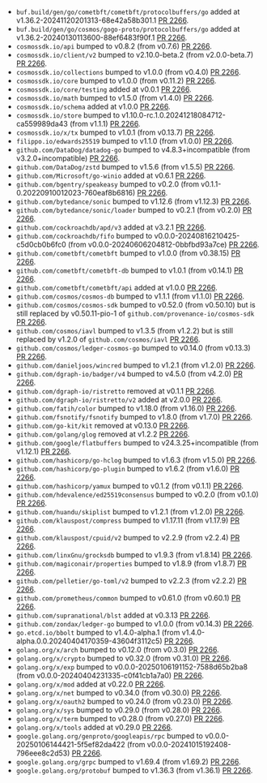 * `buf.build/gen/go/cometbft/cometbft/protocolbuffers/go` added at v1.36.2-20241120201313-68e42a58b301.1 [PR 2266](https://github.com/provenance-io/provenance/pull/2266).
* `buf.build/gen/go/cosmos/gogo-proto/protocolbuffers/go` added at v1.36.2-20240130113600-88ef6483f90f.1 [PR 2266](https://github.com/provenance-io/provenance/pull/2266).
* `cosmossdk.io/api` bumped to v0.8.2 (from v0.7.6) [PR 2266](https://github.com/provenance-io/provenance/pull/2266).
* `cosmossdk.io/client/v2` bumped to v2.10.0-beta.2 (from v2.0.0-beta.7) [PR 2266](https://github.com/provenance-io/provenance/pull/2266).
* `cosmossdk.io/collections` bumped to v1.0.0 (from v0.4.0) [PR 2266](https://github.com/provenance-io/provenance/pull/2266).
* `cosmossdk.io/core` bumped to v1.0.0 (from v0.11.2) [PR 2266](https://github.com/provenance-io/provenance/pull/2266).
* `cosmossdk.io/core/testing` added at v0.0.1 [PR 2266](https://github.com/provenance-io/provenance/pull/2266).
* `cosmossdk.io/math` bumped to v1.5.0 (from v1.4.0) [PR 2266](https://github.com/provenance-io/provenance/pull/2266).
* `cosmossdk.io/schema` added at v1.0.0 [PR 2266](https://github.com/provenance-io/provenance/pull/2266).
* `cosmossdk.io/store` bumped to v1.10.0-rc.1.0.20241218084712-ca559989da43 (from v1.1.1) [PR 2266](https://github.com/provenance-io/provenance/pull/2266).
* `cosmossdk.io/x/tx` bumped to v1.0.1 (from v0.13.7) [PR 2266](https://github.com/provenance-io/provenance/pull/2266).
* `filippo.io/edwards25519` bumped to v1.1.0 (from v1.0.0) [PR 2266](https://github.com/provenance-io/provenance/pull/2266).
* `github.com/DataDog/datadog-go` bumped to v4.8.3+incompatible (from v3.2.0+incompatible) [PR 2266](https://github.com/provenance-io/provenance/pull/2266).
* `github.com/DataDog/zstd` bumped to v1.5.6 (from v1.5.5) [PR 2266](https://github.com/provenance-io/provenance/pull/2266).
* `github.com/Microsoft/go-winio` added at v0.6.1 [PR 2266](https://github.com/provenance-io/provenance/pull/2266).
* `github.com/bgentry/speakeasy` bumped to v0.2.0 (from v0.1.1-0.20220910012023-760eaf8b6816) [PR 2266](https://github.com/provenance-io/provenance/pull/2266).
* `github.com/bytedance/sonic` bumped to v1.12.6 (from v1.12.3) [PR 2266](https://github.com/provenance-io/provenance/pull/2266).
* `github.com/bytedance/sonic/loader` bumped to v0.2.1 (from v0.2.0) [PR 2266](https://github.com/provenance-io/provenance/pull/2266).
* `github.com/cockroachdb/apd/v3` added at v3.2.1 [PR 2266](https://github.com/provenance-io/provenance/pull/2266).
* `github.com/cockroachdb/fifo` bumped to v0.0.0-20240816210425-c5d0cb0b6fc0 (from v0.0.0-20240606204812-0bbfbd93a7ce) [PR 2266](https://github.com/provenance-io/provenance/pull/2266).
* `github.com/cometbft/cometbft` bumped to v1.0.0 (from v0.38.15) [PR 2266](https://github.com/provenance-io/provenance/pull/2266).
* `github.com/cometbft/cometbft-db` bumped to v1.0.1 (from v0.14.1) [PR 2266](https://github.com/provenance-io/provenance/pull/2266).
* `github.com/cometbft/cometbft/api` added at v1.0.0 [PR 2266](https://github.com/provenance-io/provenance/pull/2266).
* `github.com/cosmos/cosmos-db` bumped to v1.1.1 (from v1.1.0) [PR 2266](https://github.com/provenance-io/provenance/pull/2266).
* `github.com/cosmos/cosmos-sdk` bumped to v0.52.0 (from v0.50.10) but is still replaced by v0.50.11-pio-1 of `github.com/provenance-io/cosmos-sdk` [PR 2266](https://github.com/provenance-io/provenance/pull/2266).
* `github.com/cosmos/iavl` bumped to v1.3.5 (from v1.2.2) but is still replaced by v1.2.0 of `github.com/cosmos/iavl` [PR 2266](https://github.com/provenance-io/provenance/pull/2266).
* `github.com/cosmos/ledger-cosmos-go` bumped to v0.14.0 (from v0.13.3) [PR 2266](https://github.com/provenance-io/provenance/pull/2266).
* `github.com/danieljoos/wincred` bumped to v1.2.1 (from v1.2.0) [PR 2266](https://github.com/provenance-io/provenance/pull/2266).
* `github.com/dgraph-io/badger/v4` bumped to v4.5.0 (from v4.2.0) [PR 2266](https://github.com/provenance-io/provenance/pull/2266).
* `github.com/dgraph-io/ristretto` removed at v0.1.1 [PR 2266](https://github.com/provenance-io/provenance/pull/2266).
* `github.com/dgraph-io/ristretto/v2` added at v2.0.0 [PR 2266](https://github.com/provenance-io/provenance/pull/2266).
* `github.com/fatih/color` bumped to v1.18.0 (from v1.16.0) [PR 2266](https://github.com/provenance-io/provenance/pull/2266).
* `github.com/fsnotify/fsnotify` bumped to v1.8.0 (from v1.7.0) [PR 2266](https://github.com/provenance-io/provenance/pull/2266).
* `github.com/go-kit/kit` removed at v0.13.0 [PR 2266](https://github.com/provenance-io/provenance/pull/2266).
* `github.com/golang/glog` removed at v1.2.2 [PR 2266](https://github.com/provenance-io/provenance/pull/2266).
* `github.com/google/flatbuffers` bumped to v24.3.25+incompatible (from v1.12.1) [PR 2266](https://github.com/provenance-io/provenance/pull/2266).
* `github.com/hashicorp/go-hclog` bumped to v1.6.3 (from v1.5.0) [PR 2266](https://github.com/provenance-io/provenance/pull/2266).
* `github.com/hashicorp/go-plugin` bumped to v1.6.2 (from v1.6.0) [PR 2266](https://github.com/provenance-io/provenance/pull/2266).
* `github.com/hashicorp/yamux` bumped to v0.1.2 (from v0.1.1) [PR 2266](https://github.com/provenance-io/provenance/pull/2266).
* `github.com/hdevalence/ed25519consensus` bumped to v0.2.0 (from v0.1.0) [PR 2266](https://github.com/provenance-io/provenance/pull/2266).
* `github.com/huandu/skiplist` bumped to v1.2.1 (from v1.2.0) [PR 2266](https://github.com/provenance-io/provenance/pull/2266).
* `github.com/klauspost/compress` bumped to v1.17.11 (from v1.17.9) [PR 2266](https://github.com/provenance-io/provenance/pull/2266).
* `github.com/klauspost/cpuid/v2` bumped to v2.2.9 (from v2.2.4) [PR 2266](https://github.com/provenance-io/provenance/pull/2266).
* `github.com/linxGnu/grocksdb` bumped to v1.9.3 (from v1.8.14) [PR 2266](https://github.com/provenance-io/provenance/pull/2266).
* `github.com/magiconair/properties` bumped to v1.8.9 (from v1.8.7) [PR 2266](https://github.com/provenance-io/provenance/pull/2266).
* `github.com/pelletier/go-toml/v2` bumped to v2.2.3 (from v2.2.2) [PR 2266](https://github.com/provenance-io/provenance/pull/2266).
* `github.com/prometheus/common` bumped to v0.61.0 (from v0.60.1) [PR 2266](https://github.com/provenance-io/provenance/pull/2266).
* `github.com/supranational/blst` added at v0.3.13 [PR 2266](https://github.com/provenance-io/provenance/pull/2266).
* `github.com/zondax/ledger-go` bumped to v1.0.0 (from v0.14.3) [PR 2266](https://github.com/provenance-io/provenance/pull/2266).
* `go.etcd.io/bbolt` bumped to v1.4.0-alpha.1 (from v1.4.0-alpha.0.0.20240404170359-43604f3112c5) [PR 2266](https://github.com/provenance-io/provenance/pull/2266).
* `golang.org/x/arch` bumped to v0.12.0 (from v0.3.0) [PR 2266](https://github.com/provenance-io/provenance/pull/2266).
* `golang.org/x/crypto` bumped to v0.32.0 (from v0.31.0) [PR 2266](https://github.com/provenance-io/provenance/pull/2266).
* `golang.org/x/exp` bumped to v0.0.0-20250106191152-7588d65b2ba8 (from v0.0.0-20240404231335-c0f41cb1a7a0) [PR 2266](https://github.com/provenance-io/provenance/pull/2266).
* `golang.org/x/mod` added at v0.22.0 [PR 2266](https://github.com/provenance-io/provenance/pull/2266).
* `golang.org/x/net` bumped to v0.34.0 (from v0.30.0) [PR 2266](https://github.com/provenance-io/provenance/pull/2266).
* `golang.org/x/oauth2` bumped to v0.24.0 (from v0.23.0) [PR 2266](https://github.com/provenance-io/provenance/pull/2266).
* `golang.org/x/sys` bumped to v0.29.0 (from v0.28.0) [PR 2266](https://github.com/provenance-io/provenance/pull/2266).
* `golang.org/x/term` bumped to v0.28.0 (from v0.27.0) [PR 2266](https://github.com/provenance-io/provenance/pull/2266).
* `golang.org/x/tools` added at v0.29.0 [PR 2266](https://github.com/provenance-io/provenance/pull/2266).
* `google.golang.org/genproto/googleapis/rpc` bumped to v0.0.0-20250106144421-5f5ef82da422 (from v0.0.0-20241015192408-796eee8c2d53) [PR 2266](https://github.com/provenance-io/provenance/pull/2266).
* `google.golang.org/grpc` bumped to v1.69.4 (from v1.69.2) [PR 2266](https://github.com/provenance-io/provenance/pull/2266).
* `google.golang.org/protobuf` bumped to v1.36.3 (from v1.36.1) [PR 2266](https://github.com/provenance-io/provenance/pull/2266).
